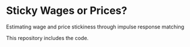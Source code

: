 # Sticky Wages or Prices?

Estimating wage and price stickiness through impulse response matching

This repository includes the code.
